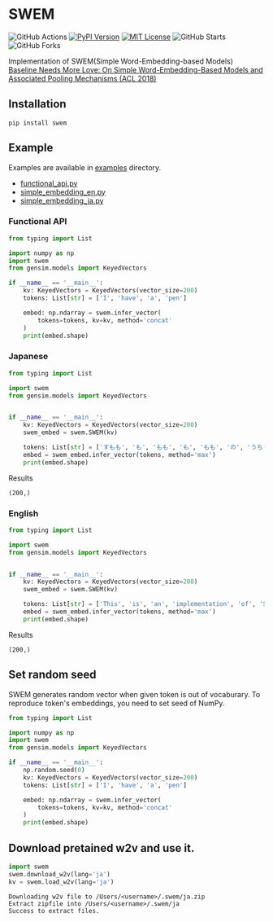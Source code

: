# SWEM
![GitHub Actions](https://github.com/yutayamazaki/swem/workflows/build/badge.svg)
[![PyPI Version](https://img.shields.io/pypi/v/swem.svg)](https://pypi.org/project/swem/)
[![MIT License](http://img.shields.io/badge/license-MIT-blue.svg?style=flat)](LICENSE)
![GitHub Starts](https://img.shields.io/github/stars/yutayamazaki/swem.svg?style=social)
![GitHub Forks](https://img.shields.io/github/forks/yutayamazaki/swem.svg?style=social)

Implementation of SWEM(Simple Word-Embedding-based Models)  
[Baseline Needs More Love: On Simple Word-Embedding-Based Models and Associated Pooling Mechanisms (ACL 2018)](https://arxiv.org/abs/1805.09843)

## Installation

```shell
pip install swem
```

## Example

Examples are available in [examples](https://github.com/yutayamazaki/swem/tree/main/examples) directory.


- [functional_api.py](https://github.com/yutayamazaki/swem/blob/main/examples/functional_api.py)
- [simple_embedding_en.py](https://github.com/yutayamazaki/swem/blob/main/examples/simple_embedding_en.py)
- [simple_embedding_ja.py](https://github.com/yutayamazaki/swem/blob/main/examples/simple_embedding_ja.py)


### Functional API

```python example.py
from typing import List

import numpy as np
import swem
from gensim.models import KeyedVectors

if __name__ == '__main__':
    kv: KeyedVectors = KeyedVectors(vector_size=200)
    tokens: List[str] = ['I', 'have', 'a', 'pen']

    embed: np.ndarray = swem.infer_vector(
        tokens=tokens, kv=kv, method='concat'
    )
    print(embed.shape)

```


### Japanese

```python example.py
from typing import List

import swem
from gensim.models import KeyedVectors


if __name__ == '__main__':
    kv: KeyedVectors = KeyedVectors(vector_size=200)
    swem_embed = swem.SWEM(kv)

    tokens: List[str] = ['すもも', 'も', 'もも', 'も', 'もも', 'の', 'うち']
    embed = swem_embed.infer_vector(tokens, method='max')
    print(embed.shape)
```

Results
```shell
(200,)
```

### English

```python example.py
from typing import List

import swem
from gensim.models import KeyedVectors


if __name__ == '__main__':
    kv: KeyedVectors = KeyedVectors(vector_size=200)
    swem_embed = swem.SWEM(kv)

    tokens: List[str] = ['This', 'is', 'an', 'implementation', 'of', 'SWEM']
    embed = swem_embed.infer_vector(tokens, method='max')
    print(embed.shape)
```

Results
```shell
(200,)
```


## Set random seed

SWEM generates random vector when given token is out of vocaburary. To reproduce token's embeddings, you need to set seed of NumPy.

```python
from typing import List

import numpy as np
import swem
from gensim.models import KeyedVectors

if __name__ == '__main__':
    np.random.seed(0)
    kv: KeyedVectors = KeyedVectors(vector_size=200)
    tokens: List[str] = ['I', 'have', 'a', 'pen']

    embed: np.ndarray = swem.infer_vector(
        tokens=tokens, kv=kv, method='concat'
    )
    print(embed.shape)

```


## Download pretained w2v and use it.

```python
import swem
swem.download_w2v(lang='ja')
kv = swem.load_w2v(lang='ja')
```

```shell
Downloading w2v file to /Users/<username>/.swem/ja.zip
Extract zipfile into /Users/<username>/.swem/ja
Success to extract files.
```
